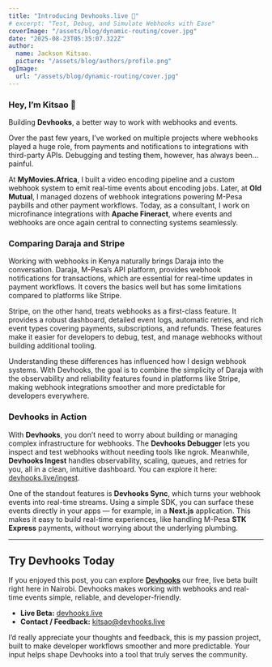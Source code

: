```yaml
---
title: "Introducing Devhooks.live 🚀"
# excerpt: "Test, Debug, and Simulate Webhooks with Ease"
coverImage: "/assets/blog/dynamic-routing/cover.jpg"
date: "2025-08-23T05:35:07.322Z"
author:
  name: Jackson Kitsao.
  picture: "/assets/blog/authors/profile.png"
ogImage:
  url: "/assets/blog/dynamic-routing/cover.jpg"
---
```


### Hey, I’m Kitsao 👋

Building **Devhooks**, a better way to work with webhooks and events.

Over the past few years, I’ve worked on multiple projects where webhooks played a huge role, from payments and notifications to integrations with third-party APIs. Debugging and testing them, however, has always been… painful.

At **MyMovies.Africa**, I built a video encoding pipeline and a custom webhook system to emit real-time events about encoding jobs. Later, at **Old Mutual**, I managed dozens of webhook integrations powering M-Pesa paybills and other payment workflows. Today, as a consultant, I work on microfinance integrations with **Apache Fineract**, where events and webhooks are once again central to connecting systems seamlessly.

### Comparing Daraja and Stripe

Working with webhooks in Kenya naturally brings Daraja into the conversation. Daraja, M-Pesa’s API platform, provides webhook notifications for transactions, which are essential for real-time updates in payment workflows. It covers the basics well but has some limitations compared to platforms like Stripe.

Stripe, on the other hand, treats webhooks as a first-class feature. It provides a robust dashboard, detailed event logs, automatic retries, and rich event types covering payments, subscriptions, and refunds. These features make it easier for developers to debug, test, and manage webhooks without building additional tooling.

Understanding these differences has influenced how I design webhook systems. With Devhooks, the goal is to combine the simplicity of Daraja with the observability and reliability features found in platforms like Stripe, making webhook integrations smoother and more predictable for developers everywhere.

### Devhooks in Action

With **Devhooks**, you don’t need to worry about building or managing complex infrastructure for webhooks. The **Devhooks Debugger** lets you inspect and test webhooks without needing tools like ngrok. Meanwhile, **Devhooks Ingest** handles observability, scaling, queues, and retries for you, all in a clean, intuitive dashboard. You can explore it here: [devhooks.live/ingest](https://devhooks.live/ingest).

One of the standout features is **Devhooks Sync**, which turns your webhook events into real-time streams. Using a simple SDK, you can surface these events directly in your apps — for example, in a **Next.js** application. This makes it easy to build real-time experiences, like handling M-Pesa **STK Express** payments, without worrying about the underlying plumbing.

---

## Try Devhooks Today

If you enjoyed this post, you can explore **[Devhooks](https://devhooks.live)** our free, live beta built right here in Nairobi. Devhooks makes working with webhooks and real-time events simple, reliable, and developer-friendly.

- **Live Beta:** [devhooks.live](https://devhooks.live)
- **Contact / Feedback:** kitsao@devhooks.live

I’d really appreciate your thoughts and feedback, this is my passion project, built to make developer workflows smoother and more predictable. Your input helps shape Devhooks into a tool that truly serves the community.
